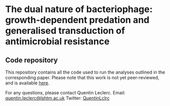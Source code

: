 # The dual nature of bacteriophage: growth-dependent predation and generalised transduction of antimicrobial resistance
## Code repository

This repository contains all the code used to run the analyses outlined in the corresponding paper.
Please note that this work is not yet peer-reviewed, and is available [here](www.biorxiv.org).

For any questions, please contact Quentin Leclerc.
Email: quentin.leclerc@lshtm.ac.uk
Twitter: [QuentinLclrc](https://twitter.com/QuentinLclrc)
